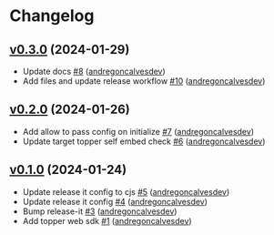 # Changelog

## [v0.3.0](https://github.com/uphold/topper-web-sdk/releases/tag/v0.3.0) (2024-01-29)
- Update docs [\#8](https://github.com/uphold/topper-web-sdk/pull/8) ([andregoncalvesdev](https://github.com/andregoncalvesdev))
- Add files and update release workflow [\#10](https://github.com/uphold/topper-web-sdk/pull/10) ([andregoncalvesdev](https://github.com/andregoncalvesdev))

## [v0.2.0](https://github.com/uphold/topper-web-sdk/releases/tag/v0.2.0) (2024-01-26)
- Add allow to pass config on initialize [\#7](https://github.com/uphold/topper-web-sdk/pull/7) ([andregoncalvesdev](https://github.com/andregoncalvesdev))
- Update target topper self embed check [\#6](https://github.com/uphold/topper-web-sdk/pull/6) ([andregoncalvesdev](https://github.com/andregoncalvesdev))

## [v0.1.0](https://github.com/uphold/topper-web-sdk/releases/tag/v0.1.0) (2024-01-24)
- Update release it config to cjs [\#5](https://github.com/uphold/topper-web-sdk/pull/5) ([andregoncalvesdev](https://github.com/andregoncalvesdev))
- Update release it config [\#4](https://github.com/uphold/topper-web-sdk/pull/4) ([andregoncalvesdev](https://github.com/andregoncalvesdev))
- Bump release-it [\#3](https://github.com/uphold/topper-web-sdk/pull/3) ([andregoncalvesdev](https://github.com/andregoncalvesdev))
- Add topper web sdk [\#1](https://github.com/uphold/topper-web-sdk/pull/1) ([andregoncalvesdev](https://github.com/andregoncalvesdev))
